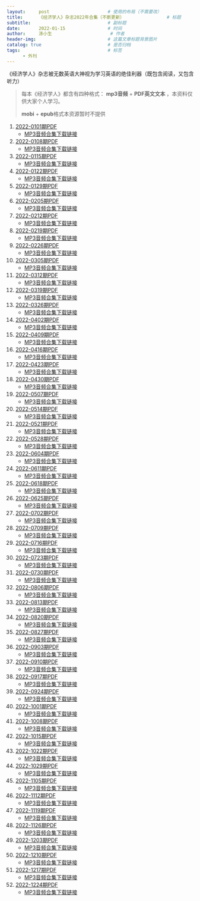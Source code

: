 ```yaml
---
layout:     post                      # 使用的布局（不需要改）
title:      《经济学人》杂志2022年合集（不断更新）                # 标题 
subtitle:                             # 副标题
date:       2022-01-15                # 时间
author:     涤小生                      # 作者
header-img:                           # 这篇文章标题背景图片
catalog: true                         # 是否归档
tags:                                 # 标签
      - 外刊
---
```


《经济学人》杂志被无数英语大神视为学习英语的绝佳利器（既包含阅读，又包含听力）

> 每本《经济学人》都含有四种格式： **mp3音频** + **PDF英文文本** ，本资料仅供大家个人学习。
>
> **mobi** + **epub**格式本资源暂时不提供



1. [2022-0101期PDF](https://app.blackhole.run/#6af2372bab1LXEtcBQVN6Z9ktr26KUdzQNAPfV9Jd3FP)
   - [MP3音频合集下载链接](http://audiocdn.economist.com/sites/default/files/AudioArchive/2022/20220101/Issue_9277_20220101_The_Economist_Full_edition.zip)
2. [2022-0108期PDF](https://app.blackhole.run/#mstNq2dur61MnekmdvgdEX1vAsfsKv9d14ZHEGVH9yHx)
   - [MP3音频合集下载链接](http://audiocdn.economist.com/sites/default/files/AudioArchive/2022/20220108/Issue_9278_20220108_The_Economist_Full_edition.zip)
5. [2022-0115期PDF](https://app.blackhole.run/#WglUCLONnT14DFVkpuaNBiGGQeM8QYCbaY7Yghuhu9Zs)
   - [MP3音频合集下载链接](http://audiocdn.economist.com/sites/default/files/AudioArchive/2022/20220115/Issue_9279_20220115_The_Economist_Full_edition.zip)
6. [2022-0122期PDF]()
   - [MP3音频合集下载链接]()
7. [2022-0129期PDF]()
   - [MP3音频合集下载链接]()
8. [2022-0205期PDF]()
   - [MP3音频合集下载链接]()
9. [2022-0212期PDF]()
   - [MP3音频合集下载链接]()
10. [2022-0219期PDF]()
    - [MP3音频合集下载链接]()
11. [2022-0226期PDF]()
    - [MP3音频合集下载链接]()
12. [2022-0305期PDF]()
    - [MP3音频合集下载链接]()
13. [2022-0312期PDF]() 
    - [MP3音频合集下载链接]()
14. [2022-0319期PDF]()
    - [MP3音频合集下载链接]()
15. [2022-0326期PDF]() 
    - [MP3音频合集下载链接]()
16. [2022-0402期PDF]() 
    - [MP3音频合集下载链接]()
17. [2022-0409期PDF]() 
    - [MP3音频合集下载链接]()
18. [2022-0416期PDF]() 
    - [MP3音频合集下载链接]()
19. [2022-0423期PDF]() 
    - [MP3音频合集下载链接]()
20. [2022-0430期PDF]() 
    - [MP3音频合集下载链接]()
21. [2022-0507期PDF]() 
    - [MP3音频合集下载链接]()
22. [2022-0514期PDF]() 
    - [MP3音频合集下载链接]()
23. [2022-0521期PDF]() 
    - [MP3音频合集下载链接]()
24. [2022-0528期PDF]() 
    - [MP3音频合集下载链接]()
25. [2022-0604期PDF]() 
    - [MP3音频合集下载链接]()
26. [2022-0611期PDF]() 
    - [MP3音频合集下载链接]()
27. [2022-0618期PDF]() 
    - [MP3音频合集下载链接]()
28. [2022-0625期PDF]() 
    - [MP3音频合集下载链接]()
29. [2022-0702期PDF]() 
    - [MP3音频合集下载链接]()
30. [2022-0709期PDF]() 
    - [MP3音频合集下载链接]()
31. [2022-0716期PDF]() 
    - [MP3音频合集下载链接]()
32. [2022-0723期PDF]() 
    - [MP3音频合集下载链接]()
33. [2022-0730期PDF]() 
    - [MP3音频合集下载链接]()
34. [2022-0806期PDF]() 
    - [MP3音频合集下载链接]()
35. [2022-0813期PDF]() 
    - [MP3音频合集下载链接]()
36. [2022-0820期PDF]() 
    - [MP3音频合集下载链接]()
37. [2022-0827期PDF]() 
    - [MP3音频合集下载链接]()
38. [2022-0903期PDF]() 
    - [MP3音频合集下载链接]()
39. [2022-0910期PDF]() 
    - [MP3音频合集下载链接]()
40. [2022-0917期PDF]() 
    - [MP3音频合集下载链接]()
41. [2022-0924期PDF]() 
    - [MP3音频合集下载链接]()
42. [2022-1001期PDF]() 
    - [MP3音频合集下载链接]()
43. [2022-1008期PDF]() 
    - [MP3音频合集下载链接]()
44. [2022-1015期PDF]() 
    - [MP3音频合集下载链接]()
45. [2022-1022期PDF]() 
    - [MP3音频合集下载链接]()
46. [2022-1029期PDF]() 
    - [MP3音频合集下载链接]()
47. [2022-1105期PDF]() 
    - [MP3音频合集下载链接]()
48. [2022-1112期PDF]() 
    - [MP3音频合集下载链接]()
49. [2022-1119期PDF]() 
    - [MP3音频合集下载链接]()
50. [2022-1126期PDF]() 
    - [MP3音频合集下载链接]()
51. [2022-1203期PDF]() 
    - [MP3音频合集下载链接]()
52. [2022-1210期PDF]() 
    - [MP3音频合集下载链接]()
53. [2022-1217期PDF]() 
    - [MP3音频合集下载链接]()
54. [2022-1224期PDF]()
    - [MP3音频合集下载链接]()

